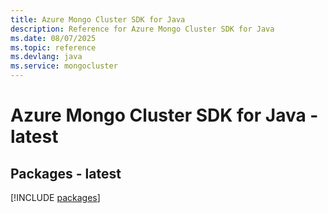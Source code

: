 ```yaml
---
title: Azure Mongo Cluster SDK for Java
description: Reference for Azure Mongo Cluster SDK for Java
ms.date: 08/07/2025
ms.topic: reference
ms.devlang: java
ms.service: mongocluster
---
```

# Azure Mongo Cluster SDK for Java - latest
## Packages - latest
[!INCLUDE [packages](mongo-cluster-index.md)]